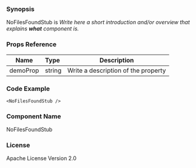 ### Synopsis

NoFilesFoundStub is 
*Write here a short introduction and/or overview that explains **what** component is.*

### Props Reference

| Name                           | Type                    | Description                                                 |
| ------------------------------ | :---------------------- | ----------------------------------------------------------- |
| demoProp                       | string                  | Write a description of the property                         |

### Code Example

```
<NoFilesFoundStub />
```

### Component Name

NoFilesFoundStub

### License

Apache License Version 2.0

